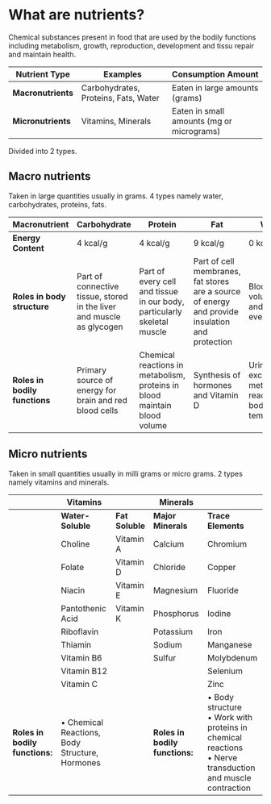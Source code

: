 # What are nutrients?

Chemical substances present in food that are used by the bodily functions including metabolism, growth, reproduction, development and tissu repair and maintain health. 

| Nutrient Type | Examples | Consumption Amount |
|---|---|---|
| **Macronutrients** | Carbohydrates, Proteins, Fats, Water | Eaten in large amounts (grams) |
| **Micronutrients** | Vitamins, Minerals | Eaten in small amounts (mg or micrograms) |

Divided into 2 types.

## Macro nutrients
Taken in large quantities usually in grams. 4 types namely water, carbohydrates, proteins, fats.

| Macronutrient | Carbohydrate | Protein | Fat | Water |
|---|---|---|---|---|
| **Energy Content** | 4 kcal/g | 4 kcal/g | 9 kcal/g | 0 kcal/g |
| **Roles in body structure** | Part of connective tissue, stored in the liver and muscle as glycogen | Part of every cell and tissue in our body, particularly skeletal muscle | Part of cell membranes, fat stores are a source of energy and provide insulation and protection | Blood volume, in and around every cell |
| **Roles in bodily functions** | Primary source of energy for brain and red blood cells | Chemical reactions in metabolism, proteins in blood maintain blood volume | Synthesis of hormones and Vitamin D | Urine for excretion, metabolic reactions, body temperature |

## Micro nutrients
Taken in small quantities usually in milli grams or micro grams. 2 types namely vitamins and minerals.


|   | **Vitamins** |   | **Minerals** |   |
|---|---|---|---|---|
|   | **Water-Soluble** | **Fat Soluble** | **Major Minerals** | **Trace Elements** |
|   | Choline | Vitamin A | Calcium | Chromium |
|   | Folate | Vitamin D | Chloride | Copper | 
|   | Niacin | Vitamin E | Magnesium | Fluoride |
|   | Pantothenic Acid | Vitamin K | Phosphorus | Iodine | 
|   | Riboflavin |  | Potassium | Iron |
|   | Thiamin |  | Sodium | Manganese |
|   | Vitamin B6 |  | Sulfur | Molybdenum |
|   | Vitamin B12 |  |  | Selenium | 
|   | Vitamin C |  |  | Zinc | 
| **Roles in bodily functions:** | • Chemical Reactions, Body Structure, Hormones |   | **Roles in bodily functions:** | • Body structure<br>• Work with proteins in chemical reactions<br>• Nerve transduction and muscle contraction |

